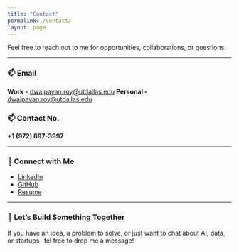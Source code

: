 ```yaml
---
title: "Contact"
permalink: /contact/
layout: page
---
```


Feel free to reach out to me for opportunities, collaborations, or questions.

---

### 📫 Email
**Work -** [dwaipayan.roy@utdallas.edu](mailto:dwaipayan.roy@utdallas.edu)
**Personal -** [dwaipayan.roy@utdallas.edu](mailto:dwaipayan08.utd@gmail.com)  

### 📫 Contact No.
**+1 (972) 897-3997** 

---

### 🔗 Connect with Me
- [LinkedIn](https://www.linkedin.com/in/dwaipayanroy)
- [GitHub](https://github.com/dwaipayanroy)
- [Resume](https://RoyDwaipayan.github.io/assets/assets/DwaipayanRoy_Resume.pdf)

---

### 📝 Let’s Build Something Together
If you have an idea, a problem to solve, or just want to chat about AI, data, or startups- fel free to drop me a message!